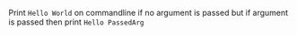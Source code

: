 Print `Hello World` on commandline if no argument is passed but if argument is passed then print `Hello PassedArg`
